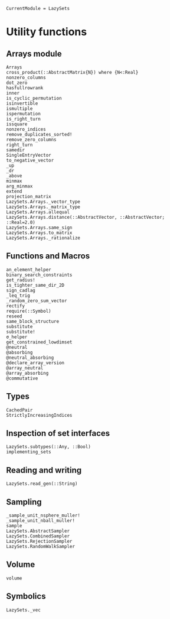 ```@meta
CurrentModule = LazySets
```

# Utility functions

## Arrays module

```@docs
Arrays
cross_product(::AbstractMatrix{N}) where {N<:Real}
nonzero_columns
dot_zero
hasfullrowrank
inner
is_cyclic_permutation
isinvertible
ismultiple
ispermutation
is_right_turn
issquare
nonzero_indices
remove_duplicates_sorted!
remove_zero_columns
right_turn
samedir
SingleEntryVector
to_negative_vector
_up
_dr
_above
minmax
arg_minmax
extend
projection_matrix
LazySets.Arrays._vector_type
LazySets.Arrays._matrix_type
LazySets.Arrays.allequal
LazySets.Arrays.distance(::AbstractVector, ::AbstractVector; ::Real=2.0)
LazySets.Arrays.same_sign
LazySets.Arrays.to_matrix
LazySets.Arrays._rationalize
```

## Functions and Macros

```@docs
an_element_helper
binary_search_constraints
get_radius!
is_tighter_same_dir_2D
sign_cadlag
_leq_trig
_random_zero_sum_vector
rectify
require(::Symbol)
reseed
same_block_structure
substitute
substitute!
σ_helper
get_constrained_lowdimset
@neutral
@absorbing
@neutral_absorbing
@declare_array_version
@array_neutral
@array_absorbing
@commutative
```

## Types

```@docs
CachedPair
StrictlyIncreasingIndices
```

## Inspection of set interfaces

```@docs
LazySets.subtypes(::Any, ::Bool)
implementing_sets
```

## Reading and writing

```@docs
LazySets.read_gen(::String)
```

## Sampling

```@docs
_sample_unit_nsphere_muller!
_sample_unit_nball_muller!
sample
LazySets.AbstractSampler
LazySets.CombinedSampler
LazySets.RejectionSampler
LazySets.RandomWalkSampler
```

## Volume

```@docs
volume
```

## Symbolics

```@docs
LazySets._vec
```
